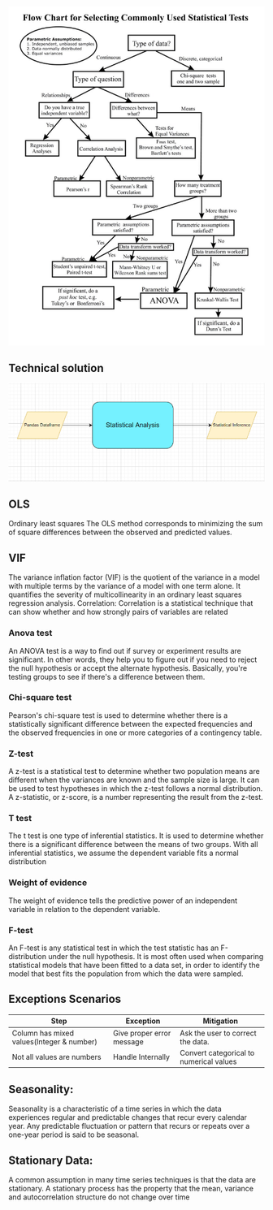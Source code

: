 ![Flow chart](../img/stats_flowchart.jpg)

## Technical solution 
![Technical solution design](../img/TSD-2.png)

## OLS
 Ordinary least squares
The OLS method corresponds to minimizing the sum of square differences between the observed and predicted values.
## VIF

The variance inflation factor (VIF) is the quotient of the variance in a model with multiple terms by the variance of a model with one term alone. It quantifies the severity of multicollinearity in an ordinary least squares regression analysis.
Correlation:
Correlation is a statistical technique that can show whether and how strongly pairs of variables are related

### Anova test

An ANOVA test is a way to find out if survey or experiment results are significant. In other words, they help you to figure out if you need to reject the null hypothesis or accept the alternate hypothesis. Basically, you're testing groups to see if there's a difference between them.
### Chi-square test

Pearson's chi-square test is used to determine whether there is a statistically significant difference between the expected frequencies and the observed frequencies in one or more categories of a contingency table.
### Z-test

A z-test is a statistical test to determine whether two population means are different when the variances are known and the sample size is large. It can be used to test hypotheses in which the z-test follows a normal distribution. A z-statistic, or z-score, is a number representing the result from the z-test.
### T test

The t test is one type of inferential statistics. It is used to determine whether there is a significant difference between the means of two groups. With all inferential statistics, we assume the dependent variable fits a normal distribution
### Weight of evidence

The weight of evidence tells the predictive power of an independent variable in relation to the dependent variable.
### F-test

An F-test is any statistical test in which the test statistic has an F-distribution under the null hypothesis. It is most often used when comparing statistical models that have been fitted to a data set, in order to identify the model that best fits the population from which the data were sampled.
         

 
## Exceptions Scenarios 

Step   |Exception |Mitigation|
-----|-----|------|
Column has mixed values(Integer & number)  |Give proper error message |Ask the user to correct the data.
Not all values are numbers |   Handle Internally  |Convert categorical to numerical values

## Seasonality:
Seasonality is a characteristic of a time series in which the data experiences regular and predictable changes that recur every calendar year. Any predictable fluctuation or pattern that recurs or repeats over a one-year period is said to be seasonal.

## Stationary Data:
A common assumption in many time series techniques is that the data are stationary. A stationary process has the property that the mean, variance and autocorrelation structure do not change over time

